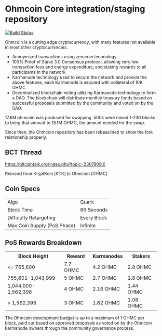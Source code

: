Ohmcoin Core integration/staging repository
=====================================

[![Build Status](https://travis-ci.org/ohmcoinproject/Ohmcoin.svg?branch=master)](https://travis-ci.org/ohmcoinproject/Ohmcoin)

Ohmcoin is a cutting edge cryptocurrency, with many features not available in most other cryptocurrencies.
- Anonymized transactions using zerocoin technology
- 100% Proof of Stake 3.0 Consensus protocol, allowing very low transaction fees and energy expenditure, and staking rewards to all participants in the network
- Karmanode technology used to secure the network and provide the above features, each Karmanode is secured
  with collateral of 10K OHMC
- Decentralized blockchain voting utilizing Karmanode technology to form a DAO. The blockchain will distribute monthly treasury funds based on successful proposals submitted by the community and voted on by the DAO.

17.6M ohmcoin was produced for swapping. 500k were mined 1-200 blocks to bring that amount to 18.1M OHMC, the amount needed for the swap.

Since then, the Ohmcoin repository has been rebaselined to show the fork relationship properly.

## BCT Thread ##

https://bitcointalk.org/index.php?topic=2307909.0

Rebrand from KryptKoin [KTK] to Ohmcoin [OHMC]

## Coin Specs ##
<table>
<tr><td>Algo</td><td>Quark</td></tr>
<tr><td>Block Time</td><td>60 Seconds</td></tr>
<tr><td>Difficulty Retargeting</td><td>Every Block</td></tr>
<tr><td>Max Coin Supply (PoS Phase)</td><td>Infinite</td></tr>
</table>

## PoS Rewards Breakdown ##

<table>
<th>Block Height</th><th>Reward</th><th>Karmanodes</th><th>Stakers</th>
<tr><td><= 755,600</td><td>7.7 OHMC</td><td>4.2 OHMC</td><td>2.8 OHMC</td></tr>
<tr><td>755,601-1,043,999</td><td>5 OHMC</td><td>2.7 OHMC</td><td>1.8 OHMC</td></tr>
<tr><td>1,044,000-1,562,398</td><td>4 OHMC</td><td>2.16 OHMC</td><td>1.44 OHMC</td></tr>
<tr><td>> 1,562,399</td><td>3 OHMC</td><td>1.62 OHMC</td><td>1.08 OHMC</td></tr>
</table>

The Ohmcoin development budget is up to a maximum of 1 OHMC per block, paid out based on approved proposals as voted on by the Ohmcoin karmanode owners through the community governance process.
